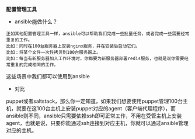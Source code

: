 **配置管理工具**

* ansible能做什么？

```
正如其他配置管理工具一样，ansible可以帮助我们完成一些批量任务，或者完成一些需要经常重复的工作。
比如：同时在100台服务器上安装nginx服务，并在安装后启动它们。
比如：将某个文件一次性拷贝到100台服务器上。
比如：每当有新服务器加入工作环境时，你都要为新服务器部署redis服务，也就是说你需要经常重复的完成相同的工作。
```

这些场景中我们都可以使用到ansible

* 对比

puppet或者saltstack，那么你一定知道，如果我们想要使用puppet管理100台主机，就要在这100台主机上安装puppet对应的agent（客户端代理程序），而ansible则不同，ansible只需要依赖ssh即可正常工作，不用在受管主机上安装agent，也就是说，只要你能通过ssh连接到对应主机，你就可以通过ansible管理对应的主机。

